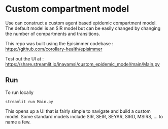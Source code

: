 # Custom compartment model

Use can construct a custom agent based epidemic compartment model. The default model is an SIR model but can be easily changed by changing the number of compartments and transitions.

This repo was built using the Episimmer codebase : https://github.com/corollary-health/episimmer

Test out the UI at : https://share.streamlit.io/inavamsi/custom_epidemic_model/main/Main.py

## Run
To run locally

    streamlit run Main.py

This opens up a UI that is fairly simple to navigate and build a custom model. Some standard models include SIR, SEIR, SEYAR, SIRD, MSIRS, ... to name a few.
